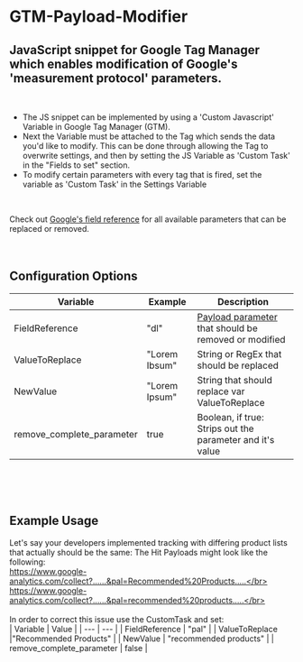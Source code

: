 # GTM-Payload-Modifier

## JavaScript snippet for Google Tag Manager which enables modification of Google's 'measurement protocol' parameters.
</br>

* The JS snippet can be implemented by using a 'Custom Javascript' Variable in Google Tag Manager (GTM). 
* Next the Variable must be attached to the Tag which sends the data you'd like to modify. This can be done through allowing the Tag to overwrite settings, and then by setting the JS Variable as 'Custom Task' in the "Fields to set" section. 
* To modify certain parameters with every tag that is fired, set the variable as 'Custom Task' in the Settings Variable
 </br>

Check out [Google's field reference](https://developers.google.com/analytics/devguides/collection/analyticsjs/field-reference) for all available parameters that can be replaced or removed. 
</br></br></br>
## Configuration Options
| Variable | Example | Description |
| ---| ---| --- |
| FieldReference |  "dl" | [Payload parameter](https://developers.google.com/analytics/devguides/collection/analyticsjs/field-reference) that should be removed or modified |
| ValueToReplace | "Lorem Ibsum" | String or RegEx that should be replaced |
| NewValue | "Lorem Ipsum" | String that should replace var ValueToReplace |
| remove_complete_parameter | true | Boolean, if true: Strips out the parameter and it's value |

</br></br></br>
## Example Usage
Let's say your developers implemented tracking with differing product lists that actually should be the same:
The Hit Payloads might look like the following:</br>
https://www.google-analytics.com/collect?......&pal=Recommended%20Products.....</br>
https://www.google-analytics.com/collect?......&pal=recommended%20products.....</br>
</br></br>
In order to correct this issue use the CustomTask and set: </br>
| Variable | Value |
| --- | --- |
| FieldReference | "pal" |
| ValueToReplace |"Recommended Products" |
| NewValue | "recommended products" |
| remove_complete_parameter | false | 
